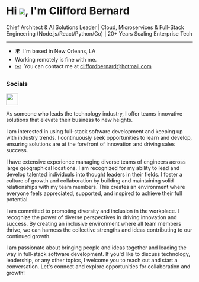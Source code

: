 Hi ![](https://user-images.githubusercontent.com/18350557/176309783-0785949b-9127-417c-8b55-ab5a4333674e.gif), I'm Clifford Bernard
========================================================================================================================================

Chief Architect & AI Solutions Leader | Cloud, Microservices & Full-Stack Engineering (Node.js/React/Python/Go) | 20+ Years Scaling Enterprise Tech

--------------------------------------------------------------------------

*   🌍  I'm based in New Orleans, LA
*   Working remotely is fine with me.
*   ✉️  You can contact me at [cliffordbernard@hotmail.com](mailto:cliffordbernard@hotmail.com)

### Socials
                                  
<p align="left">
<a href="https://www.linkedin.com/in/cbernard01" target="_blank" rel="noreferrer"><img src="https://raw.githubusercontent.com/danielcranney/readme-generator/main/public/icons/socials/linkedin.svg" width="32" height="32" /></a>

<p>
As someone who leads the technology industry, I offer teams innovative solutions that elevate their business to new heights. 
</p>
<p>
I am interested in using full-stack software development and keeping up with industry trends. I continuously seek opportunities to learn and develop, ensuring solutions are at the forefront of innovation and driving sales success.
</p>
<p>
  I have extensive experience managing diverse teams of engineers across large geographical locations. I am recognized for my ability to lead and develop talented individuals into thought leaders in their fields. I foster a culture of growth and collaboration by building and maintaining solid relationships with my team members. This creates an environment where everyone feels appreciated, supported, and inspired to achieve their full potential.
</p>
<p>
I am committed to promoting diversity and inclusion in the workplace. I recognize the power of diverse perspectives in driving innovation and success. By creating an inclusive environment where all team members thrive, we can harness the collective strengths and ideas contributing to our continued growth.
</p>
<p>
  I am passionate about bringing people and ideas together and leading the way in full-stack software development. If you'd like to discuss technology, leadership, or any other topics, I welcome you to reach out and start a conversation. Let's connect and explore opportunities for collaboration and growth!
</p>
                    

<!-- ### Blog -->
                                  
<!-- <p align="left">
<a href="https://www.twitter.com/Bern_Cliff" target="_blank" rel="noreferrer"><img src="https://raw.githubusercontent.com/danielcranney/readme-generator/main/public/icons/socials/twitter.svg" width="32" height="32" /></a>
<a href="https://cbernard01.hashnode.dev" target="_blank" rel="noreferrer"><img src="https://raw.githubusercontent.com/danielcranney/readme-generator/main/public/icons/socials/hashnode.svg" width="32" height="32" /></a>
<a href="https://www.linkedin.com/in/cbernard01" target="_blank" rel="noreferrer"><img src="https://raw.githubusercontent.com/danielcranney/readme-generator/main/public/icons/socials/linkedin.svg" width="32" height="32" /></a>
<a href="http://www.medium.com/@cbernard01" target="_blank" rel="noreferrer"><img src="https://raw.githubusercontent.com/danielcranney/readme-generator/main/public/icons/socials/medium.svg" width="32" height="32" /></a>
</p> -->

